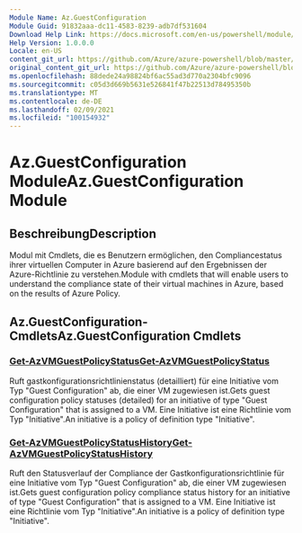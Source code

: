```yaml
---
Module Name: Az.GuestConfiguration
Module Guid: 91832aaa-dc11-4583-8239-adb7df531604
Download Help Link: https://docs.microsoft.com/en-us/powershell/module/az.guestconfiguration
Help Version: 1.0.0.0
Locale: en-US
content_git_url: https://github.com/Azure/azure-powershell/blob/master/src/GuestConfiguration/GuestConfiguration/help/Az.GuestConfiguration.md
original_content_git_url: https://github.com/Azure/azure-powershell/blob/master/src/GuestConfiguration/GuestConfiguration/help/Az.GuestConfiguration.md
ms.openlocfilehash: 88dede24a98824bf6ac55ad3d770a2304bfc9096
ms.sourcegitcommit: c05d3d669b5631e526841f47b22513d78495350b
ms.translationtype: MT
ms.contentlocale: de-DE
ms.lasthandoff: 02/09/2021
ms.locfileid: "100154932"
---
```

# <span data-ttu-id="6e34f-101">Az.GuestConfiguration Module</span><span class="sxs-lookup"><span data-stu-id="6e34f-101">Az.GuestConfiguration Module</span></span>
## <span data-ttu-id="6e34f-102">Beschreibung</span><span class="sxs-lookup"><span data-stu-id="6e34f-102">Description</span></span>
<span data-ttu-id="6e34f-103">Modul mit Cmdlets, die es Benutzern ermöglichen, den Compliancestatus ihrer virtuellen Computer in Azure basierend auf den Ergebnissen der Azure-Richtlinie zu verstehen.</span><span class="sxs-lookup"><span data-stu-id="6e34f-103">Module with cmdlets that will enable users to understand the compliance state of their virtual machines in Azure, based on the results of Azure Policy.</span></span>

## <span data-ttu-id="6e34f-104">Az.GuestConfiguration-Cmdlets</span><span class="sxs-lookup"><span data-stu-id="6e34f-104">Az.GuestConfiguration Cmdlets</span></span>
### [<span data-ttu-id="6e34f-105">Get-AzVMGuestPolicyStatus</span><span class="sxs-lookup"><span data-stu-id="6e34f-105">Get-AzVMGuestPolicyStatus</span></span>](Get-AzVMGuestPolicyStatus.md)
<span data-ttu-id="6e34f-106">Ruft gastkonfigurationsrichtlinienstatus (detailliert) für eine Initiative vom Typ "Guest Configuration" ab, die einer VM zugewiesen ist.</span><span class="sxs-lookup"><span data-stu-id="6e34f-106">Gets guest configuration policy statuses (detailed) for an initiative of type "Guest Configuration" that is assigned to a VM.</span></span>
<span data-ttu-id="6e34f-107">Eine Initiative ist eine Richtlinie vom Typ "Initiative".</span><span class="sxs-lookup"><span data-stu-id="6e34f-107">An initiative is a policy of definition type "Initiative".</span></span>

### [<span data-ttu-id="6e34f-108">Get-AzVMGuestPolicyStatusHistory</span><span class="sxs-lookup"><span data-stu-id="6e34f-108">Get-AzVMGuestPolicyStatusHistory</span></span>](Get-AzVMGuestPolicyStatusHistory.md)
<span data-ttu-id="6e34f-109">Ruft den Statusverlauf der Compliance der Gastkonfigurationsrichtlinie für eine Initiative vom Typ "Guest Configuration" ab, die einer VM zugewiesen ist.</span><span class="sxs-lookup"><span data-stu-id="6e34f-109">Gets guest configuration policy compliance status history for an initiative of type "Guest Configuration" that is assigned to a VM.</span></span>
<span data-ttu-id="6e34f-110">Eine Initiative ist eine Richtlinie vom Typ "Initiative".</span><span class="sxs-lookup"><span data-stu-id="6e34f-110">An initiative is a policy of definition type "Initiative".</span></span>

